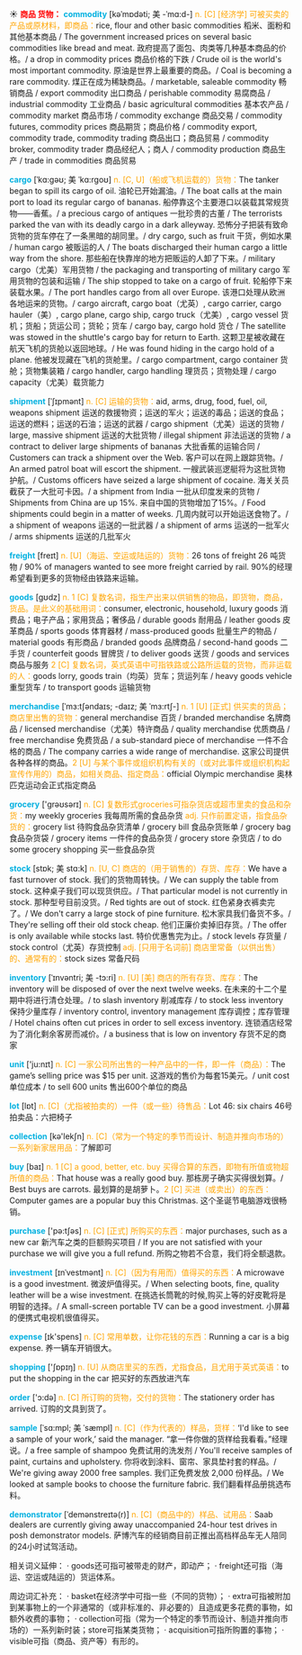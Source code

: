 ☀ <font color="red">**商品 货物：**</font>
<font color="sky blue">**commodity**</font> [kəˈmɒdəti; 美 -ˈmɑ:d-]
<font color="orange">n. [C] [经济学] 可被买卖的产品或原材料，即商品：</font>rice, flour and other basic commodities 稻米、面粉和其他基本商品 / The government increased prices on several basic commodities like bread and meat. 政府提高了面包、肉类等几种基本商品的价格。/ a drop in commodity prices 商品价格的下跌 / Crude oil is the world's most important commodity. 原油是世界上最重要的商品。/ Coal is becoming a rare commodity. 煤正在成为稀缺商品。/ marketable, saleable commodity 畅销商品 / export commodity 出口商品 / perishable commodity 易腐商品 / industrial commodity 工业商品 / basic agricultural commodities 基本农产品 / commodity market 商品市场 / commodity exchange 商品交易 / commodity futures, commodity prices 商品期货；商品价格 / commodity export, commodity trade, commodity trading 商品出口；商品贸易 / commodity broker, commodity trader 商品经纪人；商人 / commodity production 商品生产 / trade in commodities 商品贸易
           
<font color="sky blue">**cargo**</font> [ˈkɑ:gəʊ; 美 ˈkɑ:rgoʊ]
<font color="orange">n. [C, U]（船或飞机运载的）货物：</font>The tanker began to spill its cargo of oil. 油轮已开始漏油。/ The boat calls at the main port to load its regular cargo of bananas. 船停靠这个主要港口以装载其常规货物——香蕉。/ a precious cargo of antiques 一批珍贵的古董 / The terrorists parked the van with its deadly cargo in a dark alleyway. 恐怖分子把装有致命货物的货车停在了一条黑暗的胡同里。/ dry cargo, such as fruit 干货，例如水果 / human cargo 被贩运的人 / The boats discharged their human cargo a little way from the shore. 那些船在快靠岸的地方把贩运的人卸了下来。/ military cargo（尤美）军用货物 / the packaging and transporting of military cargo 军用货物的包装和运输 / The ship stopped to take on a cargo of fruit. 轮船停下来装载水果。/ The port handles cargo from all over Europe. 该港口处理从欧洲各地运来的货物。/ cargo aircraft, cargo boat（尤英）, cargo carrier, cargo hauler（美）, cargo plane, cargo ship, cargo truck（尤美）, cargo vessel 货机；货船；货运公司；货轮；货车 / cargo bay, cargo hold 货仓 / The satellite was stowed in the shuttle's cargo bay for return to Earth. 这颗卫星被收藏在航天飞机的货舱以返回地球。/ He was found hiding in the cargo hold of a plane. 他被发现藏在飞机的货舱里。/ cargo compartment, cargo container 货舱；货物集装箱 / cargo handler, cargo handling 理货员；货物处理 / cargo capacity（尤美）载货能力           
           
<font color="sky blue">**shipment**</font> [ˈʃɪpmənt]
<font color="orange">n. [C] 运输的货物：</font>aid, arms, drug, food, fuel, oil, weapons shipment 运送的救援物资；运送的军火；运送的毒品；运送的食品；运送的燃料；运送的石油；运送的武器 / cargo shipment（尤美）运送的货物 / large, massive shipment 运送的大批货物 / illegal shipment 非法运送的货物 / a contract to deliver large shipments of bananas 大批香蕉的运输合同 / Customers can track a shipment over the Web. 客户可以在网上跟踪货物。/ An armed patrol boat will escort the shipment. 一艘武装巡逻艇将为这批货物护航。/ Customs officers have seized a large shipment of cocaine. 海关关员截获了一大批可卡因。/ a shipment from India 一批从印度发来的货物 / Shipments from China are up 15%. 来自中国的货物增加了15%。/ Food shipments could begin in a matter of weeks. 几周内就可以开始运送食物了。/ a shipment of weapons 运送的一批武器 / a shipment of arms 运送的一批军火 / arms shipments 运送的几批军火

<font color="sky blue">**freight**</font> [freɪt]
<font color="orange">n. [U]（海运、空运或陆运的）货物：</font>26 tons of freight 26 吨货物 / 90% of managers wanted to see more freight carried by rail. 90%的经理希望看到更多的货物经由铁路来运输。

<font color="sky blue">**goods**</font> [ɡʊdz] 
<font color="orange">n. 1 [C] 复数名词，指生产出来以供销售的物品，即货物，商品，货品。是此义的基础用词：</font>consumer, electronic, household, luxury goods 消费品；电子产品；家用货品；奢侈品 / durable goods 耐用品 / leather goods 皮革商品 / sports goods 体育器材 / mass-produced goods 批量生产的物品 / material goods 有形商品 / branded goods 品牌商品 / second-hand goods 二手货 / counterfeit goods 冒牌货 / to deliver goods 送货 / goods and services 商品与服务 <font color="orange">2 [C] 复数名词，英式英语中可指铁路或公路所运载的货物，而非运载的人：</font>goods lorry, goods train（均英）货车；货运列车 / heavy goods vehicle 重型货车 / to transport goods 运输货物
                      
<font color="sky blue">**merchandise**</font> [ˈmɜ:tʃəndaɪs; -daɪz; 美 ˈmɜ:rtʃ-]
<font color="orange">n. 1 [U] [正式] 供买卖的货品；商店里出售的货物：</font>general merchandise 百货 / branded merchandise 名牌商品 / licensed merchandise（尤美）特许商品 / quality merchandise 优质商品 / free merchandise 免费货品 / a sub-standard piece of merchandise 一件不合格的商品 / The company carries a wide range of merchandise. 这家公司提供各种各样的商品。<font color="orange">2 [U] 与某个事件或组织机构有关的（或对此事件或组织机构起宣传作用的）商品，如相关商品、指定商品：</font>official Olympic merchandise 奥林匹克运动会正式指定商品

<font color="sky blue">**grocery**</font> ['ɡrəʊsərɪ] 
<font color="orange">n. [C] 复数形式groceries可指杂货店或超市里卖的食品和杂货：</font>my weekly groceries 我每周所需的食品杂货 <font color="orange">adj. 只作前置定语，指食品杂货的：</font>grocery list 待购食品杂货清单 / grocery bill 食品杂货账单 / grocery bag 食品杂货袋 / grocery items 一件件的食品杂货 / grocery store 杂货店 / to do some grocery shopping 买一些食品杂货
           
<font color="sky blue">**stock**</font> [stɒk; 美 stɑ:k]
<font color="orange">n. [U, C] 商店的（用于销售的）存货、库存：</font>We have a fast turnover of stock. 我们的货物周转快。/ We can supply the table from stock. 这种桌子我们可以现货供应。/ That particular model is not currently in stock. 那种型号目前没货。/ Red tights are out of stock. 红色紧身衣裤卖完了。/ We don't carry a large stock of pine furniture. 松木家具我们备货不多。/ They're selling off their old stock cheap. 他们正廉价卖掉旧存货。/ The offer is only available while stocks last. 特价优惠售完为止。/ stock levels 存货量 / stock control（尤英）存货控制 <font color="orange">adj. [只用于名词前] 商店里常备（以供出售）的、通常有的：</font>stock sizes 常备尺码
           
<font color="sky blue">**inventory**</font> [ˈɪnvəntri; 美 -tɔ:ri]
<font color="orange">n. [U] [美] 商店的所有存货、库存：</font>The inventory will be disposed of over the next twelve weeks. 在未来的十二个星期中将进行清仓处理。/ to slash inventory 削减库存 / to stock less inventory 保持少量库存 / inventory control, inventory management 库存调控；库存管理 / Hotel chains often cut prices in order to sell excess inventory. 连锁酒店经常为了消化剩余客房而减价。/ a business that is low on inventory 存货不足的商家

<font color="sky blue">**unit**</font> ['ju:nɪt] 
<font color="orange">n. [C] 一家公司所出售的一种产品中的一件，即一件（商品）：</font>The game’s selling price was $15 per unit. 这游戏的售价为每套15美元。/ unit cost 单位成本 / to sell 600 units 售出600个单位的商品

<font color="sky blue">**lot**</font> [lɒt] 
<font color="orange">n. [C]（尤指被拍卖的）一件（或一些）待售品：</font>Lot 46: six chairs 46号拍卖品：六把椅子

<font color="sky blue">**collection**</font> [kə'lekʃn] 
<font color="orange">n. [C]（常为一个特定的季节而设计、制造并推向市场的）一系列新家居用品：</font>了解即可

<font color="sky blue">**buy**</font> [baɪ] 
<font color="orange">n. 1 [C] a good, better, etc. buy 买得合算的东西，即物有所值或物超所值的商品：</font>That house was a really good buy. 那栋房子确实买得很划算。/ Best buys are carrots. 最划算的是胡萝卜。<font color="orange">2 [C] 买进（或卖出）的东西：</font>Computer games are a popular buy this Christmas. 这个圣诞节电脑游戏很畅销。

<font color="sky blue">**purchase**</font> ['pə:tʃəs] 
<font color="orange">n. [C] [正式] 所购买的东西：</font>major purchases, such as a new car 新汽车之类的巨额购买项目 / If you are not satisfied with your purchase we will give you a full refund. 所购之物若不合意，我们将全额退款。
           
<font color="sky blue">**investment**</font> [ɪnˈvestmənt]
<font color="orange">n. [C]（因为有用而）值得买的东西：</font>A microwave is a good investment. 微波炉值得买。/ When selecting boots, fine, quality leather will be a wise investment. 在挑选长筒靴的时候,购买上等的好皮靴将是明智的选择。/ A small-screen portable TV can be a good investment. 小屏幕的便携式电视机很值得买。

<font color="sky blue">**expense**</font> [ɪk'spens] 
<font color="orange">n. [C] 常用单数，让你花钱的东西：</font>Running a car is a big expense. 养一辆车开销很大。

<font color="sky blue">**shopping**</font> ['ʃɒpɪŋ] 
<font color="orange">n. [U] 从商店里买的东西，尤指食品，且尤用于英式英语：</font>to put the shopping in the car 把买好的东西放进汽车

<font color="sky blue">**order**</font> ['ɔ:də] 
<font color="orange">n. [C] 所订购的货物，交付的货物：</font>The stationery order has arrived. 订购的文具到货了。
           
<font color="sky blue">**sample**</font> [ˈsɑ:mpl; 美 ˈsæmpl]
<font color="orange">n. [C]（作为代表的）样品，货样：</font>‘I'd like to see a sample of your work,’ said the manager. “拿一件你做的货样给我看看。”经理说。/ a free sample of shampoo 免费试用的洗发剂 / You'll receive samples of paint, curtains and upholstery. 你将收到涂料、窗帘、家具垫衬套的样品。/ We're giving away 2000 free samples. 我们正免费发放 2,000 份样品。/ We looked at sample books to choose the furniture fabric. 我们翻看样品册挑选布料。
           
<font color="sky blue">**demonstrator**</font> [ˈdemənstreɪtə(r)]
<font color="orange">n. [C]（商品中的）样品、试用品：</font>Saab dealers are currently giving away unaccompanied 24-hour test drives in posh demonstrator models. 萨博汽车的经销商目前正推出高档样品车无人陪同的24小时试驾活动。

相关词义延伸：
· goods还可指可被带走的财产，即动产；
· freight还可指（海运、空运或陆运的）货运体系。

周边词汇补充：
· basket在经济学中可指一些（不同的货物）；
· extra可指被附加到某事物上的一个非通常的（或非标准的、非必要的）且造成更多花费的事物，如额外收费的事物；
· collection可指（常为一个特定的季节而设计、制造并推向市场的）一系列新时装；store可指某类货物；
· acquisition可指所购置的事物；
· visible可指（商品、资产等）有形的。


